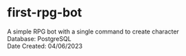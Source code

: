 # first-rpg-bot  
A simple RPG bot with a single command to create character  
Database: PostgreSQL  
Date Created: 04/06/2023
